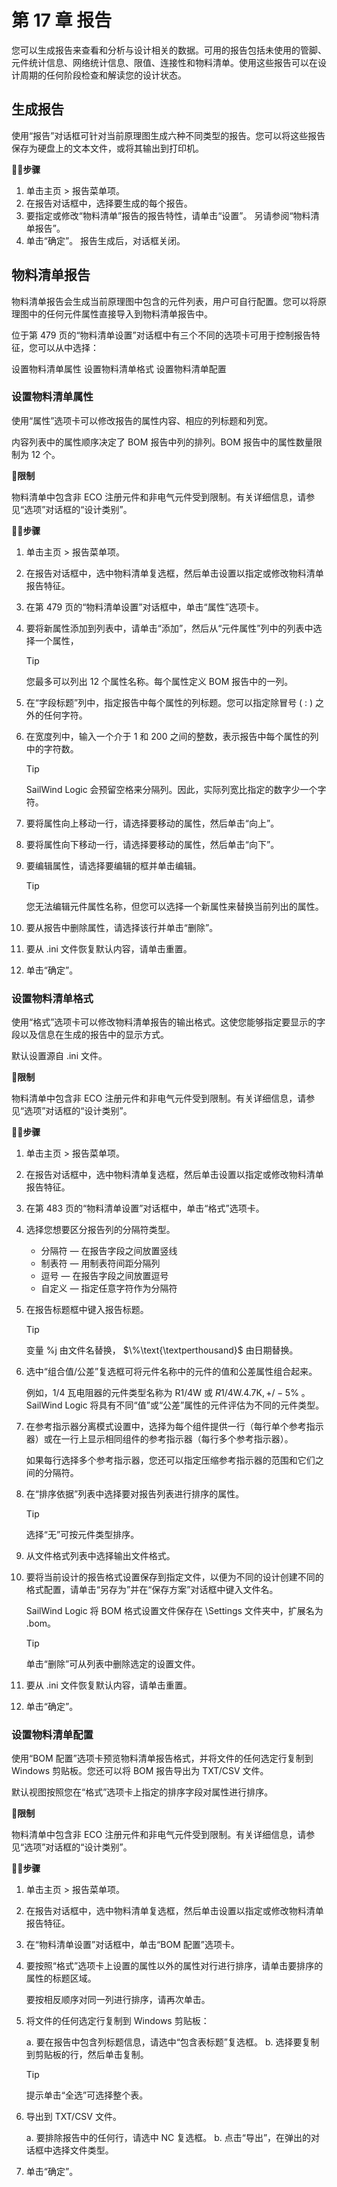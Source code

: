 # 第 17 章 报告

您可以生成报告来查看和分析与设计相关的数据。可用的报告包括未使用的管脚、元件统计信息、网络统计信息、限值、连接性和物料清单。使用这些报告可以在设计周期的任何阶段检查和解读您的设计状态。

## 生成报告

使用“报告”对话框可针对当前原理图生成六种不同类型的报告。您可以将这些报告保存为硬盘上的文本文件，或将其输出到打印机。

🏃‍♂️‍**步骤**

1. 单击主页 > 报告菜单项。
2. 在报告对话框中，选择要生成的每个报告。
3. 要指定或修改“物料清单”报告的报告特性，请单击“设置”。
   另请参阅“物料清单报告”。
4. 单击“确定”。
   报告生成后，对话框关闭。

## 物料清单报告

物料清单报告会生成当前原理图中包含的元件列表，用户可自行配置。您可以将原理图中的任何元件属性直接导入到物料清单报告中。

位于第 479 页的“物料清单设置”对话框中有三个不同的选项卡可用于控制报告特征，您可以从中选择：

设置物料清单属性 设置物料清单格式 设置物料清单配置

### 设置物料清单属性

使用“属性”选项卡可以修改报告的属性内容、相应的列标题和列宽。

内容列表中的属性顺序决定了 BOM 报告中列的排列。BOM 报告中的属性数量限制为 12 个。

🙊**限制**

物料清单中包含非 ECO 注册元件和非电气元件受到限制。有关详细信息，请参见“选项”对话框的“设计类别”。

🏃‍♂️‍**步骤**

1. 单击主页 > 报告菜单项。
2. 在报告对话框中，选中物料清单复选框，然后单击设置以指定或修改物料清单报告特征。
3. 在第 479 页的“物料清单设置”对话框中，单击“属性”选项卡。
4. 要将新属性添加到列表中，请单击“添加”，然后从“元件属性”列中的列表中选择一个属性，

    > [!TIP]
    > 
    > 您最多可以列出 12 个属性名称。每个属性定义 BOM 报告中的一列。

5. 在“字段标题”列中，指定报告中每个属性的列标题。您可以指定除冒号 ( : ) 之外的任何字符。
6. 在宽度列中，输入一个介于 1 和 200 之间的整数，表示报告中每个属性的列中的字符数。

    > [!TIP]
    > 
    > SailWind Logic 会预留空格来分隔列。因此，实际列宽比指定的数字少一个字符。

7. 要将属性向上移动一行，请选择要移动的属性，然后单击“向上”。
8. 要将属性向下移动一行，请选择要移动的属性，然后单击“向下”。
9. 要编辑属性，请选择要编辑的框并单击编辑。

    > [!TIP]
    > 
    > 您无法编辑元件属性名称，但您可以选择一个新属性来替换当前列出的属性。

10. 要从报告中删除属性，请选择该行并单击“删除”。
11. 要从 .ini 文件恢复默认内容，请单击重置。
12. 单击“确定”。

### 设置物料清单格式

使用“格式”选项卡可以修改物料清单报告的输出格式。这使您能够指定要显示的字段以及信息在生成的报告中的显示方式。

默认设置源自 .ini 文件。

🙊**限制**

物料清单中包含非 ECO 注册元件和非电气元件受到限制。有关详细信息，请参见“选项”对话框的“设计类别”。

🏃‍♂️‍**步骤**

1. 单击主页 > 报告菜单项。
2. 在报告对话框中，选中物料清单复选框，然后单击设置以指定或修改物料清单报告特征。
3. 在第 483 页的“物料清单设置”对话框中，单击“格式”选项卡。
4. 选择您想要区分报告列的分隔符类型。

   - 分隔符 — 在报告字段之间放置竖线 
   - 制表符 — 用制表符间距分隔列 
   - 逗号 — 在报告字段之间放置逗号 
   - 自定义 — 指定任意字符作为分隔符

5. 在报告标题框中键入报告标题。

    > [!TIP]
    > 
    > 变量 %j 由文件名替换， $\%\text{\textperthousand}$ 由日期替换。

6. 选中“组合值/公差”复选框可将元件名称中的元件的值和公差属性组合起来。

    例如，1/4 瓦电阻器的元件类型名称为 R1/4W 或 $R1/4\mathsf{W}.4.7\mathsf{K},+/-5\%$ 。SailWind Logic 将具有不同“值”或“公差”属性的元件评估为不同的元件类型。

7. 在参考指示器分离模式设置中，选择为每个组件提供一行（每行单个参考指示器）或在一行上显示相同组件的参考指示器（每行多个参考指示器）。

    如果每行选择多个参考指示器，您还可以指定压缩参考指示器的范围和它们之间的分隔符。

8. 在“排序依据”列表中选择要对报告列表进行排序的属性。

    > [!TIP]
    > 
    > 选择“无”可按元件类型排序。

9. 从文件格式列表中选择输出文件格式。
10. 要将当前设计的报告格式设置保存到指定文件，以便为不同的设计创建不同的格式配置，请单击“另存为”并在“保存方案”对话框中键入文件名。

    SailWind Logic 将 BOM 格式设置文件保存在 \\Settings 文件夹中，扩展名为 .bom。

    > [!TIP]
    > 
    > 单击“删除”可从列表中删除选定的设置文件。

11. 要从 .ini 文件恢复默认内容，请单击重置。
12. 单击“确定”。

### 设置物料清单配置

使用“BOM 配置”选项卡预览物料清单报告格式，并将文件的任何选定行复制到 Windows 剪贴板。您还可以将 BOM 报告导出为 TXT/CSV 文件。

默认视图按照您在“格式”选项卡上指定的排序字段对属性进行排序。

🙊**限制**

物料清单中包含非 ECO 注册元件和非电气元件受到限制。有关详细信息，请参见“选项”对话框的“设计类别”。

🏃‍♂️‍**步骤**

1. 单击主页 > 报告菜单项。
2. 在报告对话框中，选中物料清单复选框，然后单击设置以指定或修改物料清单报告特征。
3. 在“物料清单设置”对话框中，单击“BOM 配置”选项卡。
4. 要按照“格式”选项卡上设置的属性以外的属性对行进行排序，请单击要排序的属性的标题区域。

    要按相反顺序对同一列进行排序，请再次单击。

5. 将文件的任何选定行复制到 Windows 剪贴板：

    a. 要在报告中包含列标题信息，请选中“包含表标题”复选框。
    b. 选择要复制到剪贴板的行，然后单击复制。

    > [!TIP]
    > 
    > 提示单击“全选”可选择整个表。

6. 导出到 TXT/CSV 文件。

    a. 要排除报告中的任何行，请选中 NC 复选框。
    b. 点击“导出”，在弹出的对话框中选择文件类型。

7. 单击“确定”。

